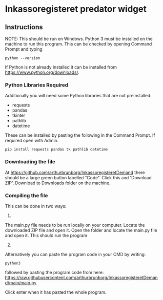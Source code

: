 # Inkassoregisteret predator widget

## Instructions

NOTE: This should be run on Windows.
Python 3 must be installed on the machine to run this program.
This can be checked by opening Command Prompt and typing
```
python --version
```

If Python is not already installed it can be installed from https://www.python.org/downloads/.

### Python Libraries Required
Additionally you will need some Python libraries that are not preinstalled.
- requests
- pandas
- tkinter
- pathlib
- datetime

These can be installed by pasting the following in the Command Prompt. If required open with Admin.

```
pip install requests pandas tk pathlib datetime
```

### Downloading the file

At https://github.com/arthurbrunborg/InkassoregisteretDemand there should be a large green button labelled "Code". Click this and 'Download ZIP'. Download to Downloads folder on the machine.

### Compiling the file

This can be done in two ways:

1.
The main.py file needs to be run locally on your computer. Locate the downloaded ZIP file and open it. Open the folder and locate the main.py file and open it. This should run the program

2.
Alternatively you can paste the program code in your CMD by writing:
```
python3
```
followed by pasting the program code from here: https://raw.githubusercontent.com/arthurbrunborg/InkassoregisteretDemand/main/main.py

Click enter when it has pasted the whole program.
